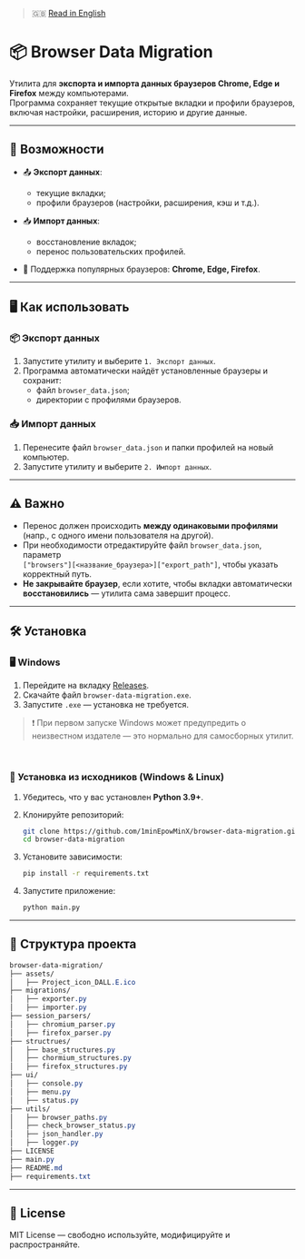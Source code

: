 > 🇬🇧 [Read in English](./README.md)

# 📦 Browser Data Migration

Утилита для **экспорта и импорта данных браузеров Chrome, Edge и Firefox** между компьютерами.  
Программа сохраняет текущие открытые вкладки и профили браузеров, включая настройки, расширения, историю и другие данные.

---

## 🚀 Возможности

- 📤 **Экспорт данных**:
  - текущие вкладки;
  - профили браузеров (настройки, расширения, кэш и т.д.).

- 📥 **Импорт данных**:
  - восстановление вкладок;
  - перенос пользовательских профилей.

- 📁 Поддержка популярных браузеров: **Chrome, Edge, Firefox**.

---

## 🖥️ Как использовать

### 📦 Экспорт данных
1. Запустите утилиту и выберите `1. Экспорт данных`.
2. Программа автоматически найдёт установленные браузеры и сохранит:
   - файл `browser_data.json`;
   - директории с профилями браузеров.

### 📥 Импорт данных
1. Перенесите файл `browser_data.json` и папки профилей на новый компьютер.
2. Запустите утилиту и выберите `2. Импорт данных`.

---

## ⚠️ Важно

- Перенос должен происходить **между одинаковыми профилями** (напр., с одного имени пользователя на другой).
- При необходимости отредактируйте файл `browser_data.json`, параметр  
  `["browsers"][<название_браузера>]["export_path"]`, чтобы указать корректный путь.
- **Не закрывайте браузер**, если хотите, чтобы вкладки автоматически **восстановились** — утилита сама завершит процесс.

---

## 🛠️ Установка

### 🖥️ Windows

1. Перейдите на вкладку [Releases](https://github.com/1minEpowMinX/browser_data_migration/releases).
2. Скачайте файл `browser-data-migration.exe`.
3. Запустите `.exe` — установка не требуется.

> ❗ При первом запуске Windows может предупредить о неизвестном издателе — это нормально для самосборных утилит.  

<br>

### 🐍 Установка из исходников (Windows & Linux)

1. Убедитесь, что у вас установлен **Python 3.9+**.
2. Клонируйте репозиторий:

   ```bash
   git clone https://github.com/1minEpowMinX/browser-data-migration.git
   cd browser-data-migration
   ```
   
3. Установите зависимости:

   ```bash
   pip install -r requirements.txt
   ```

4. Запустите приложение:

   ```bash
   python main.py
   ```

---

## 📁 Структура проекта

```css
browser-data-migration/
├── assets/
│   ├── Project_icon_DALL.E.ico
├── migrations/
│   ├── exporter.py
│   ├── importer.py
├── session_parsers/
│   ├── chromium_parser.py
│   ├── firefox_parser.py
├── structrues/
│   ├── base_structures.py
│   ├── chormium_structures.py
│   ├── firefox_structures.py
├── ui/
│   ├── console.py
│   ├── menu.py
│   ├── status.py
├── utils/
│   ├── browser_paths.py
│   ├── check_browser_status.py
│   ├── json_handler.py
│   ├── logger.py
├── LICENSE
├── main.py
├── README.md
├── requirements.txt
```

---

## 📄 License
MIT License — свободно используйте, модифицируйте и распространяйте.

